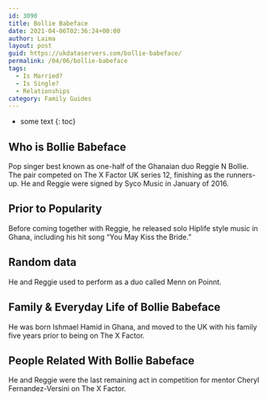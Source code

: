 ```yaml
---
id: 3090
title: Bollie Babeface
date: 2021-04-06T02:36:24+00:00
author: Laima
layout: post
guid: https://ukdataservers.com/bollie-babeface/
permalink: /04/06/bollie-babeface
tags:
  - Is Married?
  - Is Single?
  - Relationships
category: Family Guides
---
```


* some text
{: toc}


## Who is Bollie Babeface
                  
                  
                  
Pop singer best known as one-half of the Ghanaian duo Reggie N Bollie. The pair competed on The X Factor UK series 12, finishing as the runners-up. He and Reggie were signed by Syco Music in January of 2016.
                  
              
            
              
            
                
                
                
## Prior to Popularity
                  
                  
                  
Before coming together with Reggie, he released solo Hiplife style music in Ghana, including his hit song &#8220;You May Kiss the Bride.&#8221;
                  
              
            
              
            
                
                
                
## Random data
                  
                  
                  
He and Reggie used to perform as a duo called Menn on Poinnt.
                  
              
            
              
            
                
                
                
## Family & Everyday Life of Bollie Babeface
                  
                  
                  
He was born Ishmael Hamid in Ghana, and moved to the UK with his family five years prior to being on The X Factor.
                  
              
            
              
            
                
                
                
## People Related With Bollie Babeface
                  
                  
                  
He and Reggie were the last remaining act in competition for mentor Cheryl Fernandez-Versini on The X Factor.
                  
              
            
              
            
                
              
            
              
              
            
            
              
            
          
          
          